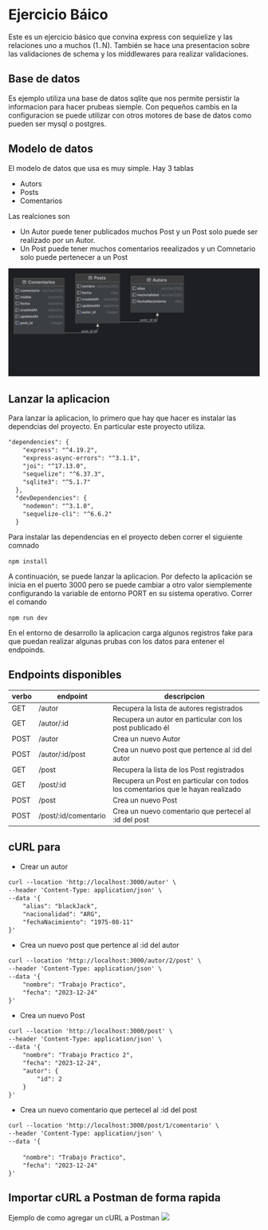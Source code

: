 # Ejercicio Báico

Este es un ejercicio básico que convina express con sequielize y las relaciones uno a muchos (1..N). También se hace una presentacion sobre las validaciones de schema y los middlewares para realizar validaciones.

## Base de datos 
Es ejemplo utiliza una base de datos sqlite que nos permite persistir la informacion para hacer prubeas siemple. Con pequeños cambis en la configuracion se puede utilizar con otros motores de base de datos como pueden ser mysql o postgres.

## Modelo de datos
El modelo de datos que usa es muy simple. Hay 3 tablas
- Autors
- Posts
- Comentarios

Las realciones son
- Un Autor puede tener publicados muchos Post y un Post solo puede ser realizado por un Autor.
- Un Post puede tener muchos comentarios reealizados y un Comnetario solo puede pertenecer a un Post

![Diagrama](./img/Diagrams.png)

## Lanzar la aplicacion
Para lanzar la aplicacion, lo primero que hay que hacer es instalar las dependcias del proyecto. En particular este proyecto utiliza.
```
"dependencies": {
    "express": "^4.19.2",
    "express-async-errors": "^3.1.1",
    "joi": "^17.13.0",
    "sequelize": "^6.37.3",
    "sqlite3": "^5.1.7"
  },
  "devDependencies": {
    "nodemon": "^3.1.0",
    "sequelize-cli": "^6.6.2"
  }
```
Para instalar las dependencias en el proyecto deben correr el siguiente comnado 

```npm install```

A continuación, se puede lanzar la aplicacion. Por defecto la aplicación se inicia en el puerto 3000 pero se puede cambiar a otro valor siemplemente configurando la variable de entorno PORT en su sistema operativo. 
Correr el comando

 ```npm run dev```

En el entorno de desarrollo la aplicacion carga algunos registros fake para que puedan realizar algunas prubas con los datos para entener el endpoinds.

## Endpoints disponibles
|verbo|endpoint|descripcion|
|-----|--------|-----------|
|GET|/autor|Recupera la lista de autores registrados|
|GET|/autor/:id|Recupera un autor en particular con los post publicado él|
|POST|/autor|Crea un nuevo Autor|
|POST|/autor/:id/post|Crea un nuevo post que pertence al :id del autor|
|GET|/post|Recupera la lista de los Post registrados|
|GET|/post/:id|Recupera un Post en particular con todos los comentarios que le hayan realizado|
|POST|/post|Crea un nuevo Post|
|POST|/post/:id/comentario|Crea un nuevo comentario que pertecel al :id del post|

## cURL para
- Crear un autor

```
curl --location 'http://localhost:3000/autor' \
--header 'Content-Type: application/json' \
--data '{
    "alias": "blackJack",
    "nacionalidad": "ARG",
    "fechaNacimiento": "1975-08-11"
}'
```

- Crea un nuevo post que pertence al :id del autor

```
curl --location 'http://localhost:3000/autor/2/post' \
--header 'Content-Type: application/json' \
--data '{
    "nombre": "Trabajo Practico",
    "fecha": "2023-12-24"
}'
```

- Crea un nuevo Post

```
curl --location 'http://localhost:3000/post' \
--header 'Content-Type: application/json' \
--data '{
    "nombre": "Trabajo Practico 2",
    "fecha": "2023-12-24",
    "autor": {
        "id": 2
    }
}'
```

- Crea un nuevo comentario que pertecel al :id del post

```
curl --location 'http://localhost:3000/post/1/comentario' \
--header 'Content-Type: application/json' \
--data '{

    "nombre": "Trabajo Practico",
    "fecha": "2023-12-24"
}'
```

## Importar cURL a Postman de forma rapida
Ejemplo de como agregar un cURL a Postman
![](./img/cURLTOPostman.gif)